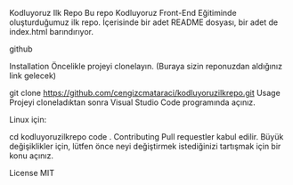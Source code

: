 Kodluyoruz Ilk Repo
Bu repo Kodluyoruz Front-End Eğitiminde oluşturduğumuz ilk repo. İçerisinde bir adet README dosyası, bir adet de index.html barındırıyor.

github

Installation
Öncelikle projeyi clonelayın. (Buraya sizin reponuzdan aldığınız link gelecek)

git clone https://github.com/cengizcmataraci/kodluyoruzilkrepo.git
Usage
Projeyi cloneladıktan sonra Visual Studio Code programında açınız.

Linux için:

cd kodluyoruzilkrepo
code .
Contributing
Pull requestler kabul edilir. Büyük değişiklikler için, lütfen önce neyi değiştirmek istediğinizi tartışmak için bir konu açınız.

License
MIT
